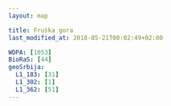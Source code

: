 ```yaml
---
layout: map

title: Fruška gora
last_modified_at: 2018-05-21T00:02:49+02:00

WDPA: [1053]
BioRaS: [44]
geoSrbija:
  L1_183: [31]
  L1_302: [1]
  L1_362: [51]
---
```

